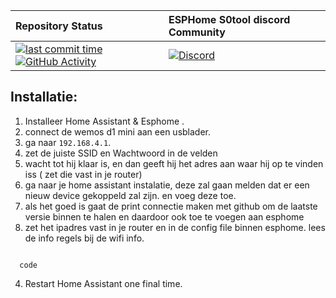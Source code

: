 | Repository Status | ESPHome S0tool discord Community |
| :--- | :--- |
| [![last commit time][github-last-commit]][github-master] [![GitHub Activity][commits-shield]][commits] | [![Discord][discord-shield]][discord]  | 


## Installatie: 
1. Installeer Home Assistant & Esphome .
2. connect de wemos d1 mini aan een usblader.
3. ga naar ```192.168.4.1```.
4. zet de juiste SSID en Wachtwoord in de velden
5. wacht tot hij klaar is, en dan geeft hij het adres aan waar hij op te vinden iss ( zet die vast in je router)
6. ga naar je home assistant instalatie, deze zal gaan melden dat er een nieuw device gekoppeld zal zijn. en voeg deze toe.
7. als het goed is gaat de print connectie maken met github om de laatste versie binnen te halen en daardoor ook toe te voegen aan esphome
8. zet het ipadres vast in je router en in de config file binnen esphome. lees de info regels bij de wifi info.
```

  code
```
4. Restart Home Assistant one final time.



[commits-shield]: https://img.shields.io/github/commit-activity/m/huizebruin/s0tool.svg
[commits]: https://github.com/huizebruin/s0tool/commits/main
[github-last-commit]: https://img.shields.io/github/last-commit/m/huizebruin/s0tool.svg?style=plasticr
[github-master]: https://github.com/huizebruin/s0tool

[discord-shield]: https://img.shields.io/discord/723629686093119650.svg?logo=discord&color=7289da
[discord]: https://discord.gg/bN8rC7gEng

